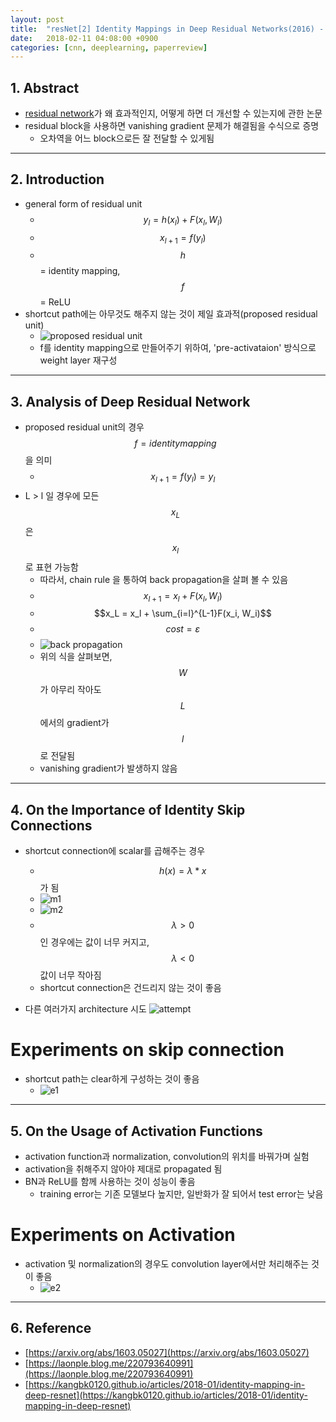 ```yaml
---
layout: post
title:  "resNet[2] Identity Mappings in Deep Residual Networks(2016) - Review"
date:   2018-02-11 04:08:00 +0900
categories: [cnn, deeplearning, paperreview]
---
```


## 1. Abstract
- [residual network](https://hwkim94.github.io/cnn/deeplearning/paperreview/2018/02/10/resNet1.html)가 왜 효과적인지, 어떻게 하면 더 개선할 수 있는지에 관한 논문
- residual block을 사용하면 vanishing gradient 문제가 해결됨을 수식으로 증명
    - 오차역을 어느 block으로든 잘 전달할 수 있게됨

-----

## 2. Introduction
- general form of residual unit
    - $${y_{l}} = h({x_{l}}) + F({x_{l},{W_{l}}})$$
    - $${x_{l+1}} = f({y_{l}})$$
    - $$h$$ = identity mapping, $$f$$ = ReLU
- shortcut path에는 아무것도 해주지 않는 것이 제일 효과적(proposed residual unit)
    - ![proposed residual unit](https://files.slack.com/files-pri/T1J7SCHU7-F979T2QDB/1.png?pub_secret=fae8a5d0a6)
    - f를 identity mapping으로 만들어주기 위하여, 'pre-activataion' 방식으로 weight layer 재구성

-----

## 3. Analysis of Deep Residual Network
- proposed residual unit의 경우 $$f = identity mapping$$을 의미
    - $${x_{l+1}} = f({y_{l}}) = {y_{l}}$$
- L > l 일 경우에 모든 $${x_{L}}$$은 $${x_{l}}$$로 표현 가능함
    - 따라서, chain rule 을 통하여 back propagation을 살펴 볼 수 있음
    - $${x_{l+1}}  = {x_{l}} + F({x_{l},{W_{l}}})$$
    - $$x_L = x_l + \sum_{i=l}^{L-1}F(x_i, W_i)$$
    - $$cost = \varepsilon$$
    - ![back propagation](https://files.slack.com/files-pri/T1J7SCHU7-F9881H5PH/2.png?pub_secret=f7b8140a30) 
    - 위의 식을 살펴보면, $$W$$가 아무리 작아도 $$L$$에서의 gradient가 $$l$$로 전달됨
    - vanishing gradient가 발생하지 않음

-----

## 4. On the Importance of Identity Skip Connections
- shortcut connection에 scalar를 곱해주는 경우
    - $$h(x) = \lambda * x$$ 가 됨
    - ![m1](https://files.slack.com/files-pri/T1J7SCHU7-F96GZEGD6/3.png?pub_secret=7a0282b83a)
    - ![m2](https://files.slack.com/files-pri/T1J7SCHU7-F97A8URDK/4.png?pub_secret=d5a7adb7e8) 
    - $$\lambda > 0 $$ 인 경우에는 값이 너무 커지고, $$\lambda < 0 $$ 값이 너무 작아짐
    - shortcut connection은 건드리지 않는 것이 좋음

- 다른 여러가지 architecture 시도
![attempt](https://files.slack.com/files-pri/T1J7SCHU7-F9767CQ12/other.png?pub_secret=1aac648e18)

# Experiments on skip connection
- shortcut path는 clear하게 구성하는 것이 좋음
    - ![e1](https://files.slack.com/files-pri/T1J7SCHU7-F973VBV0B/e1.png?pub_secret=f6a79436ae)

-----

## 5. On the Usage of Activation Functions
- activation function과 normalization, convolution의 위치를 바꿔가며 실험
- activation을 취해주지 않아야 제대로 propagated 됨
- BN과 ReLU를 함께 사용하는 것이 성능이 좋음
    - training error는 기존 모델보다 높지만, 일반화가 잘 되어서 test error는 낮음

# Experiments on Activation
- activation 및 normalization의 경우도 convolution layer에서만 처리해주는 것이 좋음
    - ![e2](https://files.slack.com/files-pri/T1J7SCHU7-F973VBV0B/e1.png?pub_secret=f6a79436ae)

-----

## 6. Reference
- [https://arxiv.org/abs/1603.05027](https://arxiv.org/abs/1603.05027)
- [https://laonple.blog.me/220793640991](https://laonple.blog.me/220793640991)
- [https://kangbk0120.github.io/articles/2018-01/identity-mapping-in-deep-resnet](https://kangbk0120.github.io/articles/2018-01/identity-mapping-in-deep-resnet)
